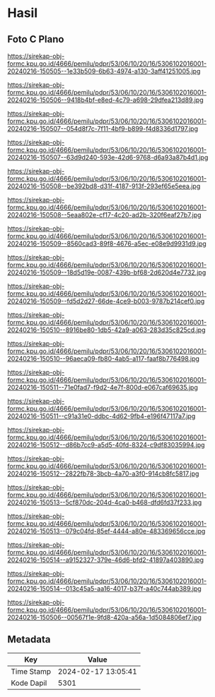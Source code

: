 # Hasil

## Foto C Plano

https://sirekap-obj-formc.kpu.go.id/4666/pemilu/pdpr/53/06/10/20/16/5306102016001-20240216-150505--1e33b509-6b63-4974-a130-3aff41251005.jpg

https://sirekap-obj-formc.kpu.go.id/4666/pemilu/pdpr/53/06/10/20/16/5306102016001-20240216-150506--9418b4bf-e8ed-4c79-a698-29dfea213d89.jpg

https://sirekap-obj-formc.kpu.go.id/4666/pemilu/pdpr/53/06/10/20/16/5306102016001-20240216-150507--054d8f7c-7f11-4bf9-b899-f4d8336d1797.jpg

https://sirekap-obj-formc.kpu.go.id/4666/pemilu/pdpr/53/06/10/20/16/5306102016001-20240216-150507--63d9d240-593e-42d6-9768-d6a93a87b4d1.jpg

https://sirekap-obj-formc.kpu.go.id/4666/pemilu/pdpr/53/06/10/20/16/5306102016001-20240216-150508--be392bd8-d31f-4187-913f-293ef65e5eea.jpg

https://sirekap-obj-formc.kpu.go.id/4666/pemilu/pdpr/53/06/10/20/16/5306102016001-20240216-150508--5eaa802e-cf17-4c20-ad2b-320f6eaf27b7.jpg

https://sirekap-obj-formc.kpu.go.id/4666/pemilu/pdpr/53/06/10/20/16/5306102016001-20240216-150509--8560cad3-89f8-4676-a5ec-e08e9d9931d9.jpg

https://sirekap-obj-formc.kpu.go.id/4666/pemilu/pdpr/53/06/10/20/16/5306102016001-20240216-150509--18d5d19e-0087-439b-bf68-2d620d4e7732.jpg

https://sirekap-obj-formc.kpu.go.id/4666/pemilu/pdpr/53/06/10/20/16/5306102016001-20240216-150509--fd5d2d27-66de-4ce9-b003-9787b214cef0.jpg

https://sirekap-obj-formc.kpu.go.id/4666/pemilu/pdpr/53/06/10/20/16/5306102016001-20240216-150510--8916be80-1db5-42a9-a063-283d35c825cd.jpg

https://sirekap-obj-formc.kpu.go.id/4666/pemilu/pdpr/53/06/10/20/16/5306102016001-20240216-150510--96aeca09-fb80-4ab5-a117-faaf8b776498.jpg

https://sirekap-obj-formc.kpu.go.id/4666/pemilu/pdpr/53/06/10/20/16/5306102016001-20240216-150511--71e0fad7-f9d2-4e7f-800d-e067caf69635.jpg

https://sirekap-obj-formc.kpu.go.id/4666/pemilu/pdpr/53/06/10/20/16/5306102016001-20240216-150511--c91a31e0-ddbc-4d62-9fb4-e196f47117a7.jpg

https://sirekap-obj-formc.kpu.go.id/4666/pemilu/pdpr/53/06/10/20/16/5306102016001-20240216-150512--d86b7cc9-a5d5-40fd-8324-c9df83035994.jpg

https://sirekap-obj-formc.kpu.go.id/4666/pemilu/pdpr/53/06/10/20/16/5306102016001-20240216-150512--2822fb78-3bcb-4a70-a3f0-914cb8fc5817.jpg

https://sirekap-obj-formc.kpu.go.id/4666/pemilu/pdpr/53/06/10/20/16/5306102016001-20240216-150513--5cf870dc-204d-4ca0-b468-dfd6fd37f233.jpg

https://sirekap-obj-formc.kpu.go.id/4666/pemilu/pdpr/53/06/10/20/16/5306102016001-20240216-150513--079c04fd-85ef-4444-a80e-483369656cce.jpg

https://sirekap-obj-formc.kpu.go.id/4666/pemilu/pdpr/53/06/10/20/16/5306102016001-20240216-150514--a9152327-379e-46d6-bfd2-41897a403890.jpg

https://sirekap-obj-formc.kpu.go.id/4666/pemilu/pdpr/53/06/10/20/16/5306102016001-20240216-150514--013c45a5-aa16-4017-b37f-a40c744ab389.jpg

https://sirekap-obj-formc.kpu.go.id/4666/pemilu/pdpr/53/06/10/20/16/5306102016001-20240216-150506--00567f1e-9fd8-420a-a56a-1d5084806ef7.jpg


## Metadata

| Key        | Value               |
| ---------- | ------------------- |
| Time Stamp | 2024-02-17 13:05:41 |
| Kode Dapil | 5301                |



